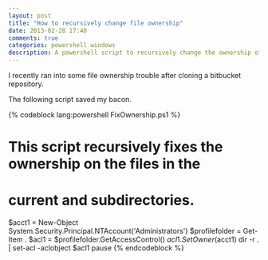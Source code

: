 ```yaml
---
layout: post
title: "How to recursively change file ownership"
date: 2013-02-28 17:40
comments: true
categories: powershell windows
description: A powershell script to recursively change the ownership of files in the current and subdirectories.
---
```

I recently ran into some file ownership trouble after cloning a bitbucket repository. 

The following script saved my bacon.

{% codeblock lang:powershell FixOwnership.ps1 %}
# This script recursively fixes the ownership on the files in the 
# current and subdirectories.

$acct1 = New-Object System.Security.Principal.NTAccount('Administrators')
$profilefolder = Get-Item .
$acl1 = $profilefolder.GetAccessControl()
$acl1.SetOwner($acct1)
dir -r . | set-acl -aclobject $acl1
pause
{% endcodeblock %}
